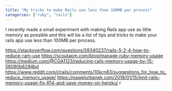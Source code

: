 ```yaml
---
title: "My tricks to make Rails use less than 100MB per process"
categories: ["ruby", "rails"]
---
```



I recently made a small experiment with making Rails app use as little memory as possible and this will be a list of tips and tricks to make your rails app use less than 100MB per process.

https://stackoverflow.com/questions/59340237/rails-5-2-4-how-to-reduce-ram-use
https://scoutapm.com/blog/manage-ruby-memory-usage
https://medium.com/@CGA1123/reducing-rails-memory-usage-by-15-56090b6294bd
https://www.reddit.com/r/rails/comments/10kcn83/suggestions_for_how_to_reduce_memory_usage/
https://pawelurbanek.com/2018/01/15/limit-rails-memory-usage-fix-R14-and-save-money-on-heroku/
r